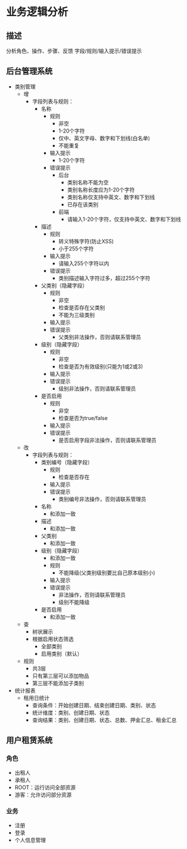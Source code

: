 # 业务逻辑分析

## 描述

分析角色、操作、步骤、反馈
字段/规则/输入提示/错误提示

## 后台管理系统
- 类别管理
    - 增
        - 字段列表与规则：
            - 名称
                - 规则
                    - 非空
                    - 1-20个字符
                    - 仅中、英文字母、数字和下划线(白名单)
                    - 不能重复
                - 输入提示
                    - 1-20个字符
                - 错误提示
                    - 后台
                        - 类别名称不能为空
                        - 类别名称长度应为1-20个字符
                        - 类别名称仅支持中英文、数字和下划线
                        - 已存在该类别
                    - 前端
                        - 请输入1-20个字符，仅支持中英文、数字和下划线
            - 描述
                - 规则
                    - 转义特殊字符(防止XSS)
                    - 小于255个字符
                - 输入提示
                    - 请输入255个字符以内
                - 错误提示
                    - 类别描述输入字符过多，超过255个字符
            - 父类别（隐藏字段）
                - 规则
                    - 非空
                    - 检查是否存在父类别
                    - 不能为三级类别
                - 输入提示
                - 错误提示
                    - 父类别非法操作，否则请联系管理员
            - 级别（隐藏字段）
                - 规则
                    - 非空
                    - 检查是否为有效级别(只能为1或2或3)
                - 输入提示
                - 错误提示
                    - 级别非法操作，否则请联系管理员
            - 是否启用
                - 规则
                    - 非空
                    - 检查是否为true/false
                - 输入提示
                - 错误提示
                    - 是否启用字段非法操作，否则请联系管理员
    - 改
        - 字段列表与规则：
            - 类别编号（隐藏字段）
                - 规则
                    - 检查是否存在
                - 输入提示
                - 错误提示
                    - 类别编号非法操作，否则请联系管理员
            - 名称
                - 和添加一致
            - 描述
                - 和添加一致
            - 父类别
                - 和添加一致
            - 级别（隐藏字段）
                - 和添加一致
                - 规则
                    - 不能降级(父类别级别要比自己原本级别小)
                - 输入提示
                - 错误提示
                    - 非法操作，否则请联系管理员
                    - 级别不能降级
            - 是否启用
                - 和添加一致
    - 查
        - 树状展示
        - 根据启用状态筛选
            - 全部类别
            - 启用类别（默认）
    - 规则
        - 共3层
        - 只有第三层可以添加物品
        - 第三层不能添加子类别
- 统计报表
    - 租用日统计
        - 查询条件：开始创建日期、结束创建日期、类别、状态
        - 统计维度：类别、创建日期、状态
        - 查询结果：类别、创建日期、状态、总数、押金汇总、租金汇总
## 用户租赁系统
### 角色
- 出租人
- 承租人
- ROOT：运行访问全部资源
- 游客：允许访问部分资源
### 业务
- 注册
- 登录
- 个人信息管理